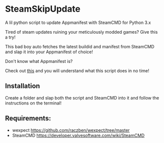 # SteamSkipUpdate

A lil python script to update Appmanifest with SteamCMD for Python 3.x

Tired of steam updates ruining your meticulously modded games? Give this a try!

This bad boy auto fetches the latest buildid and manifest from SteamCMD and slap it into your Appmanifest of choice!

Don't know what Appmanifest is? 

Check out [this](https://steamcommunity.com/sharedfiles/filedetails/?id=2901860378) and you will understand what this script does in no time!

## Installation

Create a folder and slap both the script and SteamCMD into it and follow the instructions on the terminal!

## Requirements:
- wexpect https://github.com/raczben/wexpect/tree/master
- SteamCMD https://developer.valvesoftware.com/wiki/SteamCMD
